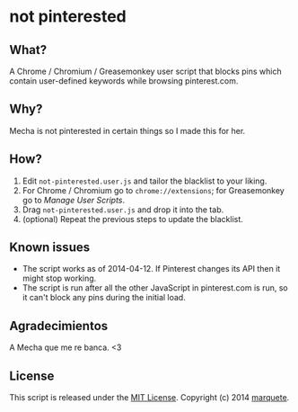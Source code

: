 # not pinterested #

## What? ##

A Chrome / Chromium / Greasemonkey user script that blocks pins which contain user-defined keywords while browsing pinterest.com.

## Why? ##

Mecha is not pinterested in certain things so I made this for her.

## How? ##

1. Edit `not-pinterested.user.js` and tailor the blacklist to your liking.
2. For Chrome / Chromium go to `chrome://extensions`; for Greasemonkey go to *Manage User Scripts*.
3. Drag `not-pinterested.user.js` and drop it into the tab.
4. (optional) Repeat the previous steps to update the blacklist.

## Known issues ##

* The script works as of 2014-04-12. If Pinterest changes its API then it might stop working.
* The script is run after all the other JavaScript in pinterest.com is run, so it can't block any pins during the initial load.

## Agradecimientos ##

A Mecha que me re banca. <3

## License ##

This script is released under the [MIT License](http://opensource.org/licenses/MIT). Copyright (c) 2014 [marquete](https://github.com/marquete).
